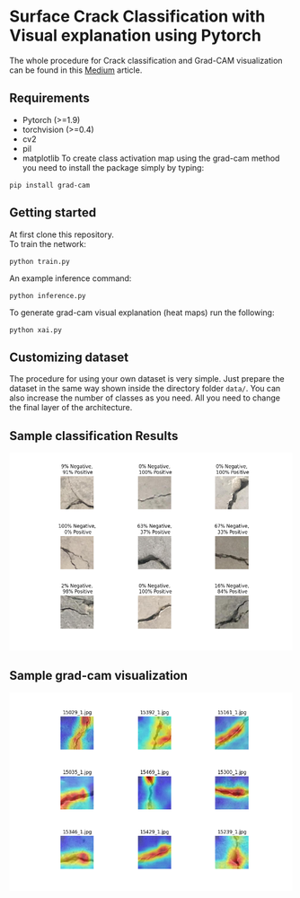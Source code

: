 # Surface Crack Classification with Visual explanation using Pytorch

The whole procedure for Crack classification and Grad-CAM visualization can be found in this <a href="https://medium.com/@raju.monjurulkarim/tutorial-on-surface-crack-classification-with-visual-explanation-part-1-14542d2ea7ac"> Medium</a> article.</p> 

## Requirements
- Pytorch (>=1.9)
- torchvision (>=0.4)
- cv2
- pil
- matplotlib
To create class activation map using the grad-cam method you need to install the package simply by typing:
```shell
pip install grad-cam
```

## Getting started
At first clone this repository. <br>
To train the network:
```shell
python train.py
```
An example inference command:
```shell
python inference.py
```
To generate grad-cam visual explanation (heat maps) run the following:
```shell
python xai.py
```

## Customizing dataset
The procedure for using your own dataset is very simple. Just prepare the dataset in the same way shown inside the directory folder `data/`. You can also increase the number of classes as you need. All you need to change the final layer of the architecture.

## Sample classification Results
<div align=center>
  <img src="temp.png" alt="Visualization Demo" width="800"/>
</div>

## Sample grad-cam visualization
<div align=center>
  <img src="gradcam.png" alt="Visualization grad-cam" width="800"/>
</div>
